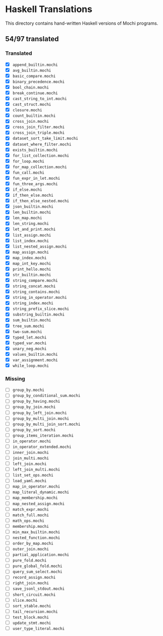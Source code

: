 # Haskell Translations

This directory contains hand-written Haskell versions of Mochi programs.

## 54/97 translated

### Translated
- [x] `append_builtin.mochi`
- [x] `avg_builtin.mochi`
- [x] `basic_compare.mochi`
- [x] `binary_precedence.mochi`
- [x] `bool_chain.mochi`
- [x] `break_continue.mochi`
- [x] `cast_string_to_int.mochi`
- [x] `cast_struct.mochi`
- [x] `closure.mochi`
- [x] `count_builtin.mochi`
- [x] `cross_join.mochi`
- [x] `cross_join_filter.mochi`
- [x] `cross_join_triple.mochi`
- [x] `dataset_sort_take_limit.mochi`
- [x] `dataset_where_filter.mochi`
- [x] `exists_builtin.mochi`
- [x] `for_list_collection.mochi`
- [x] `for_loop.mochi`
- [x] `for_map_collection.mochi`
- [x] `fun_call.mochi`
- [x] `fun_expr_in_let.mochi`
- [x] `fun_three_args.mochi`
- [x] `if_else.mochi`
- [x] `if_then_else.mochi`
- [x] `if_then_else_nested.mochi`
- [x] `json_builtin.mochi`
- [x] `len_builtin.mochi`
- [x] `len_map.mochi`
- [x] `len_string.mochi`
- [x] `let_and_print.mochi`
- [x] `list_assign.mochi`
- [x] `list_index.mochi`
- [x] `list_nested_assign.mochi`
- [x] `map_assign.mochi`
- [x] `map_index.mochi`
- [x] `map_int_key.mochi`
- [x] `print_hello.mochi`
- [x] `str_builtin.mochi`
- [x] `string_compare.mochi`
- [x] `string_concat.mochi`
- [x] `string_contains.mochi`
- [x] `string_in_operator.mochi`
- [x] `string_index.mochi`
- [x] `string_prefix_slice.mochi`
- [x] `substring_builtin.mochi`
- [x] `sum_builtin.mochi`
- [x] `tree_sum.mochi`
- [x] `two-sum.mochi`
- [x] `typed_let.mochi`
- [x] `typed_var.mochi`
- [x] `unary_neg.mochi`
- [x] `values_builtin.mochi`
- [x] `var_assignment.mochi`
- [x] `while_loop.mochi`

### Missing
- [ ] `group_by.mochi`
- [ ] `group_by_conditional_sum.mochi`
- [ ] `group_by_having.mochi`
- [ ] `group_by_join.mochi`
- [ ] `group_by_left_join.mochi`
- [ ] `group_by_multi_join.mochi`
- [ ] `group_by_multi_join_sort.mochi`
- [ ] `group_by_sort.mochi`
- [ ] `group_items_iteration.mochi`
- [ ] `in_operator.mochi`
- [ ] `in_operator_extended.mochi`
- [ ] `inner_join.mochi`
- [ ] `join_multi.mochi`
- [ ] `left_join.mochi`
- [ ] `left_join_multi.mochi`
- [ ] `list_set_ops.mochi`
- [ ] `load_yaml.mochi`
- [ ] `map_in_operator.mochi`
- [ ] `map_literal_dynamic.mochi`
- [ ] `map_membership.mochi`
- [ ] `map_nested_assign.mochi`
- [ ] `match_expr.mochi`
- [ ] `match_full.mochi`
- [ ] `math_ops.mochi`
- [ ] `membership.mochi`
- [ ] `min_max_builtin.mochi`
- [ ] `nested_function.mochi`
- [ ] `order_by_map.mochi`
- [ ] `outer_join.mochi`
- [ ] `partial_application.mochi`
- [ ] `pure_fold.mochi`
- [ ] `pure_global_fold.mochi`
- [ ] `query_sum_select.mochi`
- [ ] `record_assign.mochi`
- [ ] `right_join.mochi`
- [ ] `save_jsonl_stdout.mochi`
- [ ] `short_circuit.mochi`
- [ ] `slice.mochi`
- [ ] `sort_stable.mochi`
- [ ] `tail_recursion.mochi`
- [ ] `test_block.mochi`
- [ ] `update_stmt.mochi`
- [ ] `user_type_literal.mochi`
